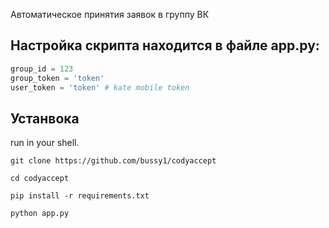 


Автоматическое принятия заявок в группу ВК



Настройка скрипта находится в файле app.py:
---------------------
```python
group_id = 123
group_token = 'token' 
user_token = 'token' # kate mobile token
```


 Устанвока
---------------------
run in your shell.
```
git clone https://github.com/bussy1/codyaccept
```
```
cd codyaccept
```
```
pip install -r requirements.txt
```
```
python app.py
```
